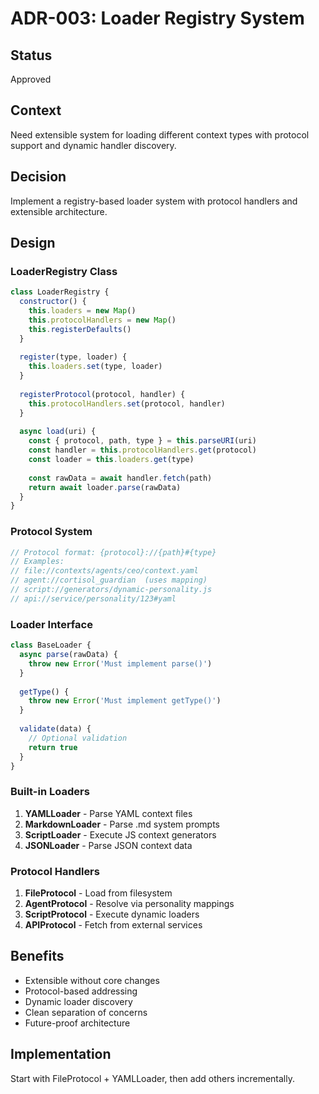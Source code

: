 # ADR-003: Loader Registry System

## Status
Approved

## Context
Need extensible system for loading different context types with protocol support and dynamic handler discovery.

## Decision
Implement a registry-based loader system with protocol handlers and extensible architecture.

## Design

### LoaderRegistry Class
```javascript
class LoaderRegistry {
  constructor() {
    this.loaders = new Map()
    this.protocolHandlers = new Map()
    this.registerDefaults()
  }
  
  register(type, loader) {
    this.loaders.set(type, loader)
  }
  
  registerProtocol(protocol, handler) {
    this.protocolHandlers.set(protocol, handler)
  }
  
  async load(uri) {
    const { protocol, path, type } = this.parseURI(uri)
    const handler = this.protocolHandlers.get(protocol)
    const loader = this.loaders.get(type)
    
    const rawData = await handler.fetch(path)
    return await loader.parse(rawData)
  }
}
```

### Protocol System
```javascript
// Protocol format: {protocol}://{path}#{type}
// Examples:
// file://contexts/agents/ceo/context.yaml
// agent://cortisol_guardian  (uses mapping)
// script://generators/dynamic-personality.js
// api://service/personality/123#yaml
```

### Loader Interface
```javascript
class BaseLoader {
  async parse(rawData) {
    throw new Error('Must implement parse()')
  }
  
  getType() {
    throw new Error('Must implement getType()')
  }
  
  validate(data) {
    // Optional validation
    return true
  }
}
```

### Built-in Loaders
1. **YAMLLoader** - Parse YAML context files
2. **MarkdownLoader** - Parse .md system prompts  
3. **ScriptLoader** - Execute JS context generators
4. **JSONLoader** - Parse JSON context data

### Protocol Handlers
1. **FileProtocol** - Load from filesystem
2. **AgentProtocol** - Resolve via personality mappings
3. **ScriptProtocol** - Execute dynamic loaders
4. **APIProtocol** - Fetch from external services

## Benefits
- Extensible without core changes
- Protocol-based addressing
- Dynamic loader discovery
- Clean separation of concerns
- Future-proof architecture

## Implementation
Start with FileProtocol + YAMLLoader, then add others incrementally.